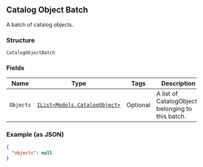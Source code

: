 ## Catalog Object Batch

A batch of catalog objects.

### Structure

`CatalogObjectBatch`

### Fields

| Name | Type | Tags | Description |
|  --- | --- | --- | --- |
| `Objects` | [`IList<Models.CatalogObject>`](/doc/models/catalog-object.md) | Optional | A list of CatalogObjects belonging to this batch. |

### Example (as JSON)

```json
{
  "objects": null
}
```

